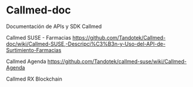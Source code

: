 # Callmed-doc
Documentación de APIs y SDK Callmed

Callmed SUSE - Farmacias
https://github.com/Tandotek/Callmed-doc/wiki/Callmed-SUSE,-Descripci%C3%B3n-y-Uso-del-API-de-Surtimiento-Farmacias


Callmed Agenda 
https://github.com/Tandotek/callmed-suse/wiki/Callmed-Agenda

Callmed RX Blockchain




